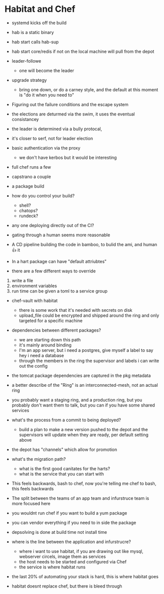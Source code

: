 # Habitat and Chef

* systemd kicks off the build
* hab is a static binary
* hab start calls hab-sup

* hab start core/redis if not on the local machine will pull from the depot

* leader-followe
  * one will become the leader
* upgrade strategy
  * bring one down, or do a carney style, and the default at this moment is "do it when you need to"

* Figuring out the failure conditions and the escape system

* the elections are deturmed via the swim, it uses the eventual consistancey
* the leader is determined via a bully protocal,

* it's closer to serf, not for leader election

* basic authentication via the proxy
  * we don't have kerbos but it would be interesting

* full chef runs a few
* capstrano a couple
* a package build

* how do you control your build?
  * shell?
  * chatops?
  * rundeck?

* any one deploying directly out of the CI?
* gating through a human seems more reasonable

* A CD pipeline building the code in bamboo, to bulid the ami, and human :+1: it

* In a hart package can have "default attriubtes"
* there are a few different ways to override
1. write a file
2. environment variables
3. run time can be given a toml to a service group

* chef-vault with habitat
  * there is some work that it's needed with secrets on disk
  * upload_file could be encrypted and shipped around the ring and only targeted for a specific machine

* dependencies between different packages?
  * we are starting down this path
  * it's mainly around binding
  * I'm an app server, but i need a postgres, give myself a label to say hey i need a database
  * through the members in the ring the supervisor and labels i can write out the config

* the tomcat package dependencies are captured in the pkg metadata

* a better describe of the "Ring" is an interconnected-mesh, not an actual ring

* you probably want a staging ring, and a production ring, but you probably don't want them to talk, but you can if you have some shared services

* what's the process from a commit to being deployed?
  * build a plan to make a new version pushed to the depot and the supervisors will update when they are ready, per default setting above

* the depot has "channels" which allow for promotion

* what's the migration path?
  * what is the first good canitates for the harts?
  * what is the service that you can start with

* This feels backwards, bash to chef, now you're telling me chef to bash, this feels backwards
* The split between the teams of an app team and infurstruce team is more focused here
* you wouldnt run chef if you want to build a yum package

* you can vendor everything if you need to in side the package

* depsolving is done at build time not install time

* where is the line between the application and infurstrucre?
  * where i want to use habitat, if you are drawing out like mysql, webserver circels, image them as services
  * the host needs to be started and configured via Chef
  * the service is where habitat runs

* the last 20% of automating your stack is hard, this is where habitat goes

* habitat doesnt replace chef, but there is bleed through